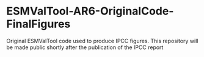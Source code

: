 # ESMValTool-AR6-OriginalCode-FinalFigures
Original ESMValTool code used to produce IPCC figures. This repository will be made public shortly after the publication of the IPCC report
